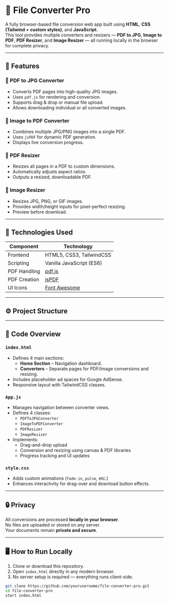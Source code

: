 # 🧰 File Converter Pro

A fully browser-based file conversion web app built using **HTML**, **CSS (Tailwind + custom styles)**, and **JavaScript**.  
This tool provides multiple converters and resizers — **PDF to JPG**, **Image to PDF**, **PDF Resizer**, and **Image Resizer** — all running locally in the browser for complete privacy.

---

## 🚀 Features

### 🔹 PDF to JPG Converter
- Converts PDF pages into high-quality JPG images.
- Uses `pdf.js` for rendering and conversion.
- Supports drag & drop or manual file upload.
- Allows downloading individual or all converted images.

### 🔹 Image to PDF Converter
- Combines multiple JPG/PNG images into a single PDF.
- Uses `jsPDF` for dynamic PDF generation.
- Displays live conversion progress.

### 🔹 PDF Resizer
- Resizes all pages in a PDF to custom dimensions.
- Automatically adjusts aspect ratios.
- Outputs a resized, downloadable PDF.

### 🔹 Image Resizer
- Resizes JPG, PNG, or GIF images.
- Provides width/height inputs for pixel-perfect resizing.
- Preview before download.

---

## 🧩 Technologies Used

| Component | Technology |
|------------|-------------|
| Frontend | HTML5, CSS3, TailwindCSS |
| Scripting | Vanilla JavaScript (ES6) |
| PDF Handling | [pdf.js](https://mozilla.github.io/pdf.js/) |
| PDF Creation | [jsPDF](https://github.com/parallax/jsPDF) |
| UI Icons | [Font Awesome](https://fontawesome.com/) |

---

## ⚙️ Project Structure


---

## 🧠 Code Overview

### `index.html`
- Defines 4 main sections:
  - **Home Section** – Navigation dashboard.
  - **Converters** – Separate pages for PDF/Image conversions and resizing.
- Includes placeholder ad spaces for Google AdSense.
- Responsive layout with TailwindCSS classes.

### `App.js`
- Manages navigation between converter views.
- Defines 4 classes:
  - `PDFToJPGConverter`
  - `ImageToPDFConverter`
  - `PDFResizer`
  - `ImageResizer`
- Implements:
  - Drag-and-drop upload
  - Conversion and resizing using canvas & PDF libraries
  - Progress tracking and UI updates

### `style.css`
- Adds custom animations (`fade-in`, `pulse`, etc.)
- Enhances interactivity for drag-over and download button effects.

---

## 🔒 Privacy

All conversions are processed **locally in your browser**.  
No files are uploaded or stored on any server.  
Your documents remain **private and secure**.

---

## 🖥️ How to Run Locally

1. Clone or download this repository.
2. Open `index.html` directly in any modern browser.
3. No server setup is required — everything runs client-side.

```bash
git clone https://github.com/yourusername/file-converter-pro.git
cd file-converter-pro
start index.html
